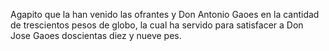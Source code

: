 Agapito que la han venido las ofrantes y Don Antonio Gaoes en la cantidad de trescientos pesos de globo, la cual ha servido para satisfacer a Don Jose Gaoes doscientas diez y nueve pes.